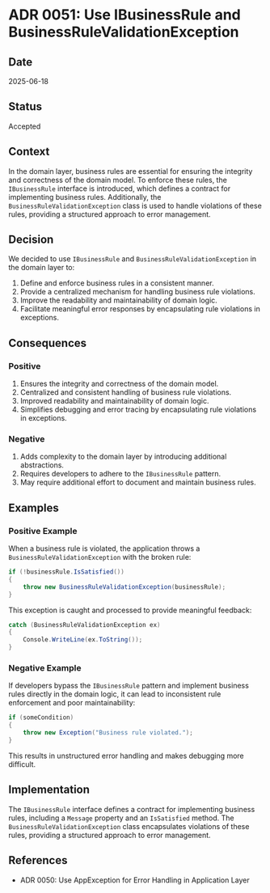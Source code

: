 # ADR 0051: Use IBusinessRule and BusinessRuleValidationException

## Date
2025-06-18

## Status
Accepted

## Context

In the domain layer, business rules are essential for ensuring the integrity and correctness of the domain model. To enforce these rules, the `IBusinessRule` interface is introduced, which defines a contract for implementing business rules. Additionally, the `BusinessRuleValidationException` class is used to handle violations of these rules, providing a structured approach to error management.

## Decision

We decided to use `IBusinessRule` and `BusinessRuleValidationException` in the domain layer to:

1. Define and enforce business rules in a consistent manner.
2. Provide a centralized mechanism for handling business rule violations.
3. Improve the readability and maintainability of domain logic.
4. Facilitate meaningful error responses by encapsulating rule violations in exceptions.

## Consequences

### Positive

1. Ensures the integrity and correctness of the domain model.
2. Centralized and consistent handling of business rule violations.
3. Improved readability and maintainability of domain logic.
4. Simplifies debugging and error tracing by encapsulating rule violations in exceptions.

### Negative

1. Adds complexity to the domain layer by introducing additional abstractions.
2. Requires developers to adhere to the `IBusinessRule` pattern.
3. May require additional effort to document and maintain business rules.

## Examples

### Positive Example

When a business rule is violated, the application throws a `BusinessRuleValidationException` with the broken rule:

```csharp
if (!businessRule.IsSatisfied())
{
    throw new BusinessRuleValidationException(businessRule);
}
```

This exception is caught and processed to provide meaningful feedback:

```csharp
catch (BusinessRuleValidationException ex)
{
    Console.WriteLine(ex.ToString());
}
```

### Negative Example

If developers bypass the `IBusinessRule` pattern and implement business rules directly in the domain logic, it can lead to inconsistent rule enforcement and poor maintainability:

```csharp
if (someCondition)
{
    throw new Exception("Business rule violated.");
}
```

This results in unstructured error handling and makes debugging more difficult.

## Implementation

The `IBusinessRule` interface defines a contract for implementing business rules, including a `Message` property and an `IsSatisfied` method. The `BusinessRuleValidationException` class encapsulates violations of these rules, providing a structured approach to error management.

## References

- ADR 0050: Use AppException for Error Handling in Application Layer
